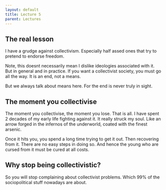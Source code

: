 ```yaml
---
layout: default
title: Lecture 5
parent: Lectures
---
```


## The real lesson

I have a grudge against collectivism. Especially half assed ones that try to pretend to endorse freedom.

Note, this doesnt necessarily mean I dislike ideologies associated with it. But in general and in practice. If you want a collectivist society, you must go all the way. It is an end, not a means.

But we always talk about means here. For the end is never truly in sight.

## The moment you collectivise

The moment you collectivise, the moment you lose. That is all.
I have spent 2 decades of my early life fighting against it. It really struck my soul. Like an arrow forged in the infernos of the underworld, coated with the finest arsenic.

Once it hits you, you spend a long time trying to get it out. Then recovering from it. There are no easy steps in doing so. And hence the young who are cursed from it must be cured at all costs.

## Why stop being collectivistic?

So you will stop complaining about collectivist problems. Which 99% of the sociopolitical stuff nowadays are about.
